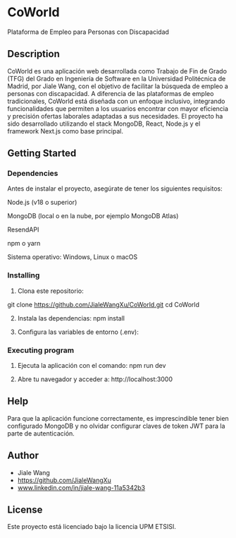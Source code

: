 # CoWorld

Plataforma de Empleo para Personas con Discapacidad

## Description

CoWorld es una aplicación web desarrollada como Trabajo de Fin de Grado (TFG) del Grado en Ingeniería de Software en la Universidad Politécnica de Madrid, por Jiale Wang, con el objetivo de facilitar la búsqueda de empleo a personas con discapacidad.
A diferencia de las plataformas de empleo tradicionales, CoWorld está diseñada con un enfoque inclusivo, integrando funcionalidades que permiten a los usuarios encontrar con mayor eficiencia y precisión ofertas laborales adaptadas a sus necesidades.
El proyecto ha sido desarrollado utilizando el stack MongoDB, React, Node.js y el framework Next.js como base principal.

## Getting Started

### Dependencies

Antes de instalar el proyecto, asegúrate de tener los siguientes requisitos:

Node.js (v18 o superior)

MongoDB (local o en la nube, por ejemplo MongoDB Atlas)

ResendAPI

npm o yarn

Sistema operativo: Windows, Linux o macOS

### Installing

1. Clona este repositorio:
   
  git clone https://github.com/JialeWangXu/CoWorld.git
  cd CoWorld

2. Instala las dependencias:
   npm install
   
3. Configura las variables de entorno (.env):

   
### Executing program

1. Ejecuta la aplicación con el comando:
   npm run dev

2. Abre tu navegador y acceder a:
   http://localhost:3000

## Help

Para que la aplicación funcione correctamente, es imprescindible tener bien configurado MongoDB y no olvidar configurar claves de token JWT para la parte de autenticación.

## Author

- Jiale Wang
- https://github.com/JialeWangXu
- www.linkedin.com/in/jiale-wang-11a5342b3

## License

Este proyecto está licenciado bajo la licencia UPM ETSISI.


